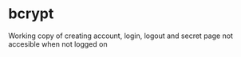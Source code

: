 # bcrypt 
Working copy of creating account, login, logout and secret page not accesible when not logged on
